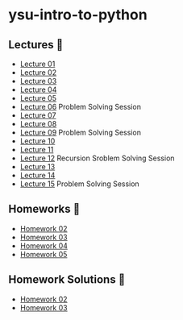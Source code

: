 # ysu-intro-to-python

## Lectures 📖

- [Lecture 01](lectures/Lecture01.ipynb)
- [Lecture 02](lectures/Lecture02.ipynb)
- [Lecture 03](lectures/Lecture03.ipynb)
- [Lecture 04](lectures/Lecture04.ipynb)
- [Lecture 05](lectures/Lecture05.ipynb)
- [Lecture 06](lectures/Lecture06.ipynb) Problem Solving Session
- [Lecture 07](lectures/Lecture07.ipynb)
- [Lecture 08](lectures/Lecture08.ipynb)
- [Lecture 09](lectures/Lecture09.ipynb) Problem Solving Session
- [Lecture 10](lectures/Lecture10.ipynb)
- [Lecture 11](lectures/Lecture11.ipynb)
- [Lecture 12](lectures/Lecture12.ipynb) Recursion Sroblem Solving Session
- [Lecture 13](lectures/Lecture13.ipynb)
- [Lecture 14](lectures/Lecture14.ipynb)
- [Lecture 15](lectures/Lecture15.ipynb) Problem Solving Session

## Homeworks 📝

- [Homework 02](homeworks/problems/Homework02.pdf)
- [Homework 03](homeworks/problems/Homework03.pdf)
- [Homework 04](homeworks/problems/Homework04.pdf)
- [Homework 05](homeworks/problems/Homework05.pdf)

## Homework Solutions 📝

- [Homework 02](homeworks/solutions/Homework02.ipynb)
- [Homework 03](homeworks/solutions/Homework03.ipynb)